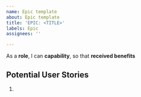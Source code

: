 ```yaml
---
name: Epic template
about: Epic template
title: 'EPIC: <TITLE>'
labels: Epic
assignees: ''

---
```


As a **role**, I can **capability**, so that **received benefits**

## Potential User Stories
1.
